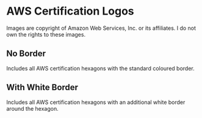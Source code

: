 # AWS Certification Logos

Images are copyright of Amazon Web Services, Inc. or its affiliates. I do not own the rights to these images.

## No Border
Includes all AWS certification hexagons with the standard coloured border.

## With White Border
Includes all AWS certification hexagons with an additional white border around the hexagon.
